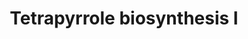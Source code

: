---
annotations:
- id: PW:0000135
  parent: classic metabolic pathway
  type: Pathway Ontology
  value: metabolic pathway of cofactors, vitamins, nutrients
authors:
- Anwesha
- Eweitz
description: 'This event has been computationally inferred from an event that has
  been demonstrated in another species.<p>The inference is based on Ensembl Compara
  orthology projection. Briefly, reactions for which all involved PhysicalEntities
  (in input, output and catalyst) have a mapped ortholog or paralog are inferred to
  the other species. High-level events are also inferred for these events to allow
  for easier navigation.<p>Details of projection methods and parameters may be found
  <a href="/projection.html">here.</a><p>Original Pathway at Reactome: http://www.reactome.org/PathwayBrowser/#DB=gk_current&FOCUS_SPECIES_ID=48887&FOCUS_PATHWAY_ID=5402217'
last-edited: 2021-05-28
organisms:
- Arabidopsis thaliana
redirect_from:
- /index.php/Pathway:WP2947
- /instance/WP2947
revision: null
schema-jsonld:
- '@context': https://schema.org/
  '@id': https://wikipathways.github.io/pathways/WP2947.html
  '@type': Dataset
  creator:
    '@type': Organization
    name: WikiPathways
  description: 'This event has been computationally inferred from an event that has
    been demonstrated in another species.<p>The inference is based on Ensembl Compara
    orthology projection. Briefly, reactions for which all involved PhysicalEntities
    (in input, output and catalyst) have a mapped ortholog or paralog are inferred
    to the other species. High-level events are also inferred for these events to
    allow for easier navigation.<p>Details of projection methods and parameters may
    be found <a href="/projection.html">here.</a><p>Original Pathway at Reactome:
    http://www.reactome.org/PathwayBrowser/#DB=gk_current&FOCUS_SPECIES_ID=48887&FOCUS_PATHWAY_ID=5402217'
  keywords:
  - (LOC_OS06G49110.1)
  - (LOC_OS08G41990.1)
  - 2,1-aminomutase
  - 5-amino-levulinate
  - AT2G26540
  - AT5G08280
  - H2O
  - HMBL
  - Homologues of
  - NH3
  - PBG
  - glutamate-1-semialdehyde
  - porphobilinogen
  - synthase
  - uroporphyrinogen-III
  license: CC0
  name: Tetrapyrrole biosynthesis I
seo: CreativeWork
title: Tetrapyrrole biosynthesis I
wpid: WP2947
---